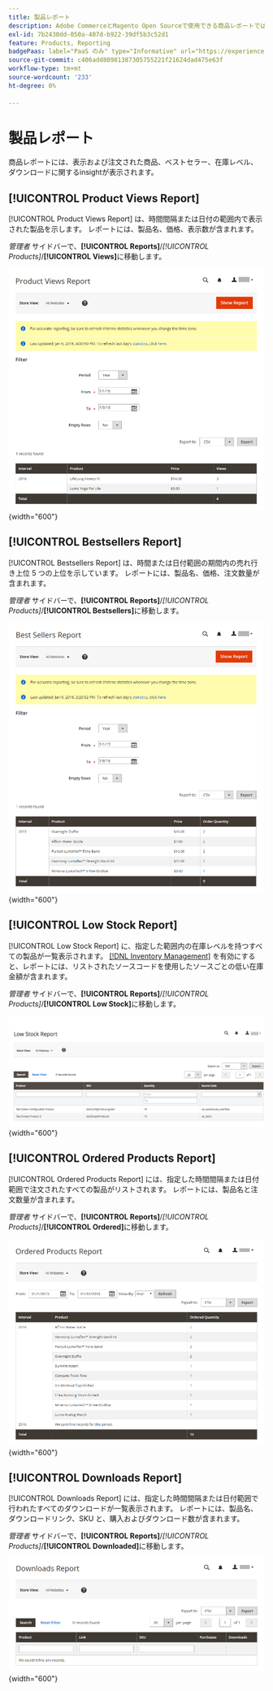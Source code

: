 ```yaml
---
title: 製品レポート
description: Adobe CommerceとMagento Open Sourceで使用できる商品レポートでは、表示および注文された商品、ベストセラー、在庫レベル、ダウンロードに関するinsightを提供します。
exl-id: 7b2430dd-050a-407d-b922-39df5b3c52d1
feature: Products, Reporting
badgePaas: label="PaaS のみ" type="Informative" url="https://experienceleague.adobe.com/ja/docs/commerce/user-guides/product-solutions" tooltip="Adobe Commerce on Cloud プロジェクト（Adobeが管理する PaaS インフラストラクチャ）およびオンプレミスプロジェクトにのみ適用されます。"
source-git-commit: c406add80981387305755221f21624dad475e63f
workflow-type: tm+mt
source-wordcount: '233'
ht-degree: 0%

---
```


# 製品レポート

商品レポートには、表示および注文された商品、ベストセラー、在庫レベル、ダウンロードに関するinsightが表示されます。

## [!UICONTROL Product Views Report]

[!UICONTROL Product Views Report] は、時間間隔または日付の範囲内で表示された製品を示します。 レポートには、製品名、価格、表示数が含まれます。

_管理者_ サイドバーで、**[!UICONTROL Reports]**/_[!UICONTROL Products]_/**[!UICONTROL Views]**&#x200B;に移動します。

![ 製品表示レポート ](./assets/product-views.png){width="600"}

## [!UICONTROL Bestsellers Report]

[!UICONTROL Bestsellers Report] は、時間または日付範囲の期間内の売れ行き上位 5 つの上位を示しています。 レポートには、製品名、価格、注文数量が含まれます。

_管理者_ サイドバーで、**[!UICONTROL Reports]**/_[!UICONTROL Products]_/**[!UICONTROL Bestsellers]**&#x200B;に移動します。

![ ベストセラーのレポート ](./assets/bestsellers.png){width="600"}

## [!UICONTROL Low Stock Report]

[!UICONTROL Low Stock Report] に、指定した範囲内の在庫レベルを持つすべての製品が一覧表示されます。 [[!DNL Inventory Management]](../inventory-management/introduction.md) を有効にすると、レポートには、リストされたソースコードを使用したソースごとの低い在庫金額が含まれます。

_管理者_ サイドバーで、**[!UICONTROL Reports]**/_[!UICONTROL Products]_/**[!UICONTROL Low Stock]**&#x200B;に移動します。

![ 低在庫報告書 ](./assets/low-stock.png){width="600"}

## [!UICONTROL Ordered Products Report]

[!UICONTROL Ordered Products Report] には、指定した時間間隔または日付範囲で注文されたすべての製品がリストされます。 レポートには、製品名と注文数量が含まれます。

_管理者_ サイドバーで、**[!UICONTROL Reports]**/_[!UICONTROL Products]_/**[!UICONTROL Ordered]**&#x200B;に移動します。

![ 注文商品レポート ](./assets/products-ordered.png){width="600"}

## [!UICONTROL Downloads Report]

[!UICONTROL Downloads Report] には、指定した時間間隔または日付範囲で行われたすべてのダウンロードが一覧表示されます。 レポートには、製品名、ダウンロードリンク、SKU と、購入およびダウンロード数が含まれます。

_管理者_ サイドバーで、**[!UICONTROL Reports]**/_[!UICONTROL Products]_/**[!UICONTROL Downloaded]**&#x200B;に移動します。

![ ダウンロードレポート ](./assets/downloads.png){width="600"}
